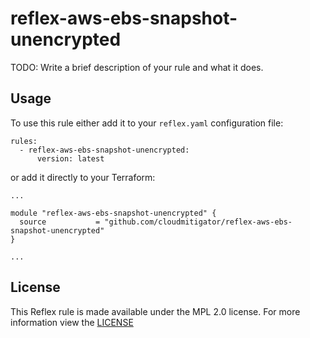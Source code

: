 # reflex-aws-ebs-snapshot-unencrypted
TODO: Write a brief description of your rule and what it does.

## Usage
To use this rule either add it to your `reflex.yaml` configuration file:  
```
rules:
  - reflex-aws-ebs-snapshot-unencrypted:
      version: latest
```

or add it directly to your Terraform:  
```
...

module "reflex-aws-ebs-snapshot-unencrypted" {
  source           = "github.com/cloudmitigator/reflex-aws-ebs-snapshot-unencrypted"
}

...
```

## License
This Reflex rule is made available under the MPL 2.0 license. For more information view the [LICENSE](https://github.com/cloudmitigator/reflex-aws-ebs-snapshot-unencrypted/blob/master/LICENSE) 